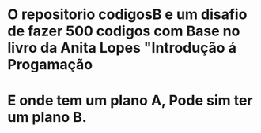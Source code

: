 # O repositorio codigosB e um disafio de fazer 500 codigos com Base no livro da Anita Lopes "Introdução á Progamação
# E onde tem um plano A, Pode sim ter um plano B.
